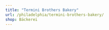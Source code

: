 ```yaml
---
title: "Termini Brothers Bakery"
url: /philadelphia/termini-brothers-bakery/
shop: Bäckerei
---
```

